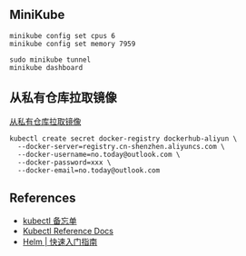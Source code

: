 ## MiniKube

```shell
minikube config set cpus 6
minikube config set memory 7959

sudo minikube tunnel
minikube dashboard
```

## 从私有仓库拉取镜像

[从私有仓库拉取镜像](https://kubernetes.io/zh/docs/tasks/configure-pod-container/pull-image-private-registry/)

```shell
kubectl create secret docker-registry dockerhub-aliyun \
  --docker-server=registry.cn-shenzhen.aliyuncs.com \
  --docker-username=no.today@outlook.com \
  --docker-password=xxx \
  --docker-email=no.today@outlook.com
```

## References

- [kubectl 备忘单](https://kubernetes.io/zh/docs/reference/kubectl/cheatsheet/)
- [Kubectl Reference Docs](https://kubernetes.io/docs/reference/generated/kubectl/kubectl-commands)
- [Helm | 快速入门指南](https://helm.sh/zh/docs/intro/quickstart/)